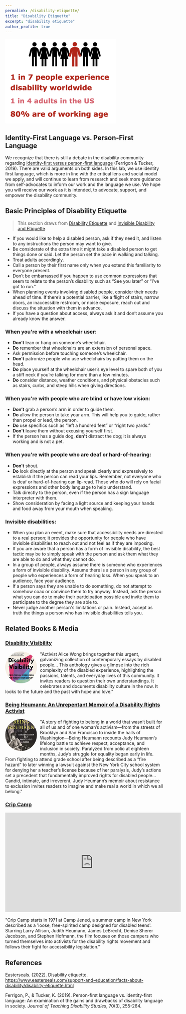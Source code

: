 ```yaml
---
permalink: /disability-etiquette/
title: "Disability Etiquette"
excerpt: "disability etiquette"
author_profile: true
---
```


<div style="max-width: 70%; margin-right: 10px; margin-bottom:10px;">

<img src="../images/disability-statistics.png" alt="Disability Statistics As of 2022">

</div>

## Identity-First Language vs. Person-First Language

We recognize that there is still a debate in the disability community regarding [identity-first versus person-first language](https://jtds.commons.gc.cuny.edu/person-first-language-vs-identity-first-language-an-examination-of-the-gains-and-drawbacks-of-disability-language-in-society/) (Ferrigon & Tucker, 2019). There are valid arguments on both sides. In this lab, we use identity first language, which is more in line with the critical lens and social model we apply, and will continue to learn from research and seek more guidance from self-advocates to inform our work and the language we use. We hope you will receive our work as it is intended, to advocate, support, and empower the disability community.

## Basic Principles of Disability Etiquette

> This section draws from [Disability Etiquette](https://www.easterseals.com/support-and-education/facts-about-disability/disability-etiquette.html) and [Invisible Disability and Etiquette](https://www.disabled-world.com/disability/types/invisible/manners.php#:~:text=If%20you%20are%20aware%20that,a%20form%20of%20invisible%20disability). 

* If you would like to help a disabled person, ask if they need it, and listen to any instructions the person may want to give.
* Be considerate of the extra time it might take a disabled person to get things done or said. Let the person set the pace in walking and talking.
* Treat adults accordingly.
* Call a person by their first name only when you extend this familiarity to everyone present.
* Don’t be embarrassed if you happen to use common expressions that seem to relate to the person’s disability such as “See you later” or “I’ve got to run.”
* When planning events involving disabled people, consider their needs ahead of time. If there’s a potential barrier, like a flight of stairs, narrow doors, an inaccessible restroom, or noise exposure, reach out and discuss the situation with them in advance.
* If you have a question about access, always ask it and don’t assume you already know the answer.

### When you're with a wheelchair user:

* **Don’t** lean or hang on someone’s wheelchair.
* **Do** remember that wheelchairs are an extension of personal space.
* Ask permission before touching someone’s wheelchair.
* **Don’t** patronize people who use wheelchairs by patting them on the head.
* **Do** place yourself at the wheelchair user’s eye level to spare both of you a stiff neck if you’re talking for more than a few minutes.
* **Do** consider distance, weather conditions, and physical obstacles such as stairs, curbs, and steep hills when giving directions.

### When you're with people who are blind or have low vision:

* **Don’t** grab a person’s arm in order to guide them.
* **Do** allow the person to take your arm. This will help you to guide, rather than propel or lead, the person.
* **Do** use specifics such as “left a hundred feet” or “right two yards.”
* **Don't** leave them without excusing yourself first.
* If the person has a guide dog, **don't** distract the dog; it is always working and is not a pet.

### When you're with people who are deaf or hard-of-hearing:

* **Don’t** shout.
* **Do** look directly at the person and speak clearly and expressively to establish if the person can read your lips. Remember, not everyone who is deaf or hard-of-hearing can lip-read. Those who do will rely on facial expressions and other body language to help understand. 
* Talk directly to the person, even if the person has a sign language interpreter with them.
* Show consideration by facing a light source and keeping your hands and food away from your mouth when speaking.

### Invisible disabilities:

* When you plan an event, make sure that accessibility needs are directed to a real person; it provides the opportunity for people who have invisible disabilities to reach out and not feel as if they are imposing.
* If you are aware that a person has a form of invisible disability, the best tactic may be to simply speak with the person and ask them what they are able to do and what they cannot do. 
* In a group of people, always assume there is someone who experiences a form of invisible disability. Assume there is a person in any group of people who experiences a form of hearing loss. When you speak to an audience, face your audience.
* If a person says they are unable to do something, do not attempt to somehow coax or convince them to try anyway. Instead, ask the person what you can do to make their participation possible and invite them to participate to the degree they are able to.
* Never judge another person's limitations or pain. Instead, accept as truth the things a person who has invisible disabilities tells you.

## Related Books & Media

### [Disability Visibility](https://www.amazon.com/Disability-Visibility-First-Person-Stories-Twenty-First/dp/1984899422)

<div style="max-width: 20%; float: left; margin-right: 10px; margin-bottom:10px;">

<img src="../images/disability-visbility_square.jpg" alt="Disability Visbility" style="border-radius: 50%;">

</div>

"Activist Alice Wong brings together this urgent, galvanizing collection of contemporary essays by disabled people... This anthology gives a glimpse into the rich complexity of the disabled experience, highlighting the passions, talents, and everyday lives of this community. It invites readers to question their own understandings. It celebrates and documents disability culture in the now. It looks to the future and the past with hope and love."

### [Being Heumann: An Unrepentant Memoir of a Disability Rights Activist](https://www.amazon.com/Being-Heumann-Unrepentant-Disability-Activist/dp/0807019291)

<div style="max-width: 20%; float: left; margin-right: 10px; margin-bottom:10px;">

<img src="../images/being-heumann_square.jpg" alt="Being Heumann" style="border-radius: 50%;">

</div>

"A story of fighting to belong in a world that wasn’t built for all of us and of one woman’s activism—from the streets of Brooklyn and San Francisco to inside the halls of Washington—Being Heumann recounts Judy Heumann’s lifelong battle to achieve respect, acceptance, and inclusion in society. Paralyzed from polio at eighteen months, Judy’s struggle for equality began early in life. From fighting to attend grade school after being described as a “fire hazard” to later winning a lawsuit against the New York City school system for denying her a teacher’s license because of her paralysis, Judy’s actions set a precedent that fundamentally improved rights for disabled people... Candid, intimate, and irreverent, Judy Heumann’s memoir about resistance to exclusion invites readers to imagine and make real a world in which we all belong."

### [Crip Camp](https://www.netflix.com/title/81001496)

<iframe width="560" height="315" src="https://www.youtube.com/embed/XRrIs22plz0&t=1s" title="YouTube video player" frameborder="0" allow="accelerometer; autoplay; clipboard-write; encrypted-media; gyroscope; picture-in-picture" allowfullscreen>
</iframe>

"Crip Camp starts in 1971 at Camp Jened, a summer camp in New York described as a 'loose, free-spirited camp designed for disabled teens'. Starring Larry Allison, Judith Heumann, James LeBrecht, Denise Sherer Jacobson, and Stephen Hofmann, the film focuses on those campers who turned themselves into activists for the disability rights movement and follows their fight for accessibility legislation."

## References

Easterseals. (2022). Disability etiquette.  https://www.easterseals.com/support-and-education/facts-about-disability/disability-etiquette.html

Ferrigon, P., & Tucker, K. (2019). Person-first language vs. identity-first language: An examination of the gains and drawbacks of disability language in society. *Journal of Teaching Disability Studies*, 70(3), 255-264.





